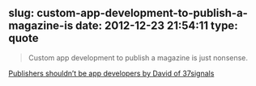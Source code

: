 slug: custom-app-development-to-publish-a-magazine-is
date: 2012-12-23 21:54:11
type: quote
---

> Custom app development to publish a magazine is just nonsense.

[Publishers shouldn’t be app developers by David of 37signals](http://37signals.com/svn/posts/3333-publishers-shouldnt-be-app-developers)
